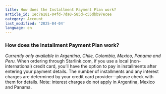 ```yaml
---
title: How does the Installment Payment Plan work?
article_id: 1ec7a181-04fd-7da0-585d-c55dbb97ecee
category: Account
last_modified: '2025-04-04'
language: en
---
```


### How does the Installment Payment Plan work?
_Currently only available in Argentina, Chile, Colombia, Mexico, Panama and Peru._
When ordering through Starlink.com, if you use a local (non-international) credit card, you’ll have the option to pay in installments after entering your payment details. The number of installments and any interest charges are determined by your credit card provider—please check with them for details. Note: interest charges do not apply in Argentina, Mexico and Panama.